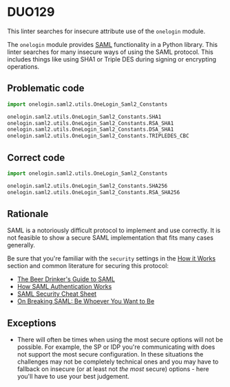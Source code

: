 # DUO129

This linter searches for insecure attribute use of the `onelogin` module.

The `onelogin` module provides [SAML](https://en.wikipedia.org/wiki/Security_Assertion_Markup_Language)
functionality in a Python library. This linter searches for many insecure ways
of using the SAML protocol. This includes things like using SHA1 or Triple DES
during signing or encrypting operations.

## Problematic code

```python
import onelogin.saml2.utils.OneLogin_Saml2_Constants

onelogin.saml2.utils.OneLogin_Saml2_Constants.SHA1
onelogin.saml2.utils.OneLogin_Saml2_Constants.RSA_SHA1
onelogin.saml2.utils.OneLogin_Saml2_Constants.DSA_SHA1
onelogin.saml2.utils.OneLogin_Saml2_Constants.TRIPLEDES_CBC
```

## Correct code

```python
import onelogin.saml2.utils.OneLogin_Saml2_Constants

onelogin.saml2.utils.OneLogin_Saml2_Constants.SHA256
onelogin.saml2.utils.OneLogin_Saml2_Constants.RSA_SHA256
```

## Rationale

SAML is a notoriously difficult protocol to implement and use correctly. It is
not feasible to show a secure SAML implementation that fits many cases
generally.

Be sure that you're familiar with the `security` settings in the [How it Works](https://github.com/onelogin/python-saml#how-it-works)
section and common literature for securing this protocol:

- [The Beer Drinker's Guide to SAML](https://duo.com/blog/the-beer-drinkers-guide-to-saml)
- [How SAML Authentication Works](https://auth0.com/blog/how-saml-authentication-works/)
- [SAML Security Cheat Sheet](https://cheatsheetseries.owasp.org/cheatsheets/SAML_Security_Cheat_Sheet.html)
- [On Breaking SAML: Be Whoever You Want to Be](https://www.usenix.org/system/files/conference/usenixsecurity12/sec12-final91.pdf)

## Exceptions

- There will often be times when using the most secure options will not be
  possible. For example, the SP or IDP you're communicating with does not support
  the most secure configuration. In these situations the challenges may not be
  completely technical ones and you may have to fallback on insecure (or at
  least not _the most_ secure) options - here you'll have to use your best
  judgement.
